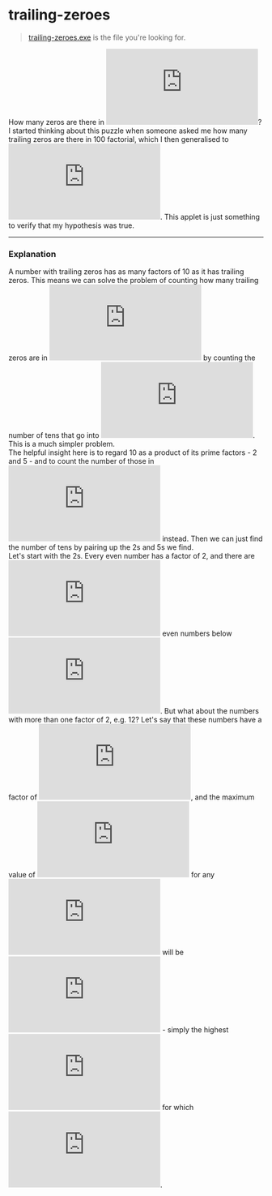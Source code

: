 # trailing-zeroes
> [trailing-zeroes.exe](https://github.com/IvanZ-1-2-3-4/trailing-zeroes/blob/master/trailing-zeroes.exe) is the file you're looking for.  

How many zeros are there in ![](https://latex.codecogs.com/gif.latex?n%21)?
I started thinking about this puzzle when someone asked me how many trailing zeros are there in 100 factorial, which I then generalised to ![](https://latex.codecogs.com/gif.latex?n%21). This applet is just something to verify that my hypothesis was true.

------------------------------
### Explanation
A number with trailing zeros has as many factors of 10 as it has trailing zeros. This means we can solve the problem of counting how many trailing zeros are in ![](https://latex.codecogs.com/gif.latex?n%21) by counting the number of tens that go into ![](https://latex.codecogs.com/gif.latex?n%21). This is a much simpler problem.  
The helpful insight here is to regard 10 as a product of its prime factors - 2 and 5 - and to count the number of those in ![](https://latex.codecogs.com/gif.latex?n%21) instead. Then we can just find the number of tens by pairing up the 2s and 5s we find.  
Let's start with the 2s. Every even number has a factor of 2, and there are ![](https://latex.codecogs.com/gif.latex?floor%28%5Cfrac%7Bn%7D%7B2%7D%29) even numbers below ![](https://latex.codecogs.com/gif.latex?n). But what about the numbers with more than one factor of 2, e.g. 12? Let's say that these numbers have a factor of ![](https://latex.codecogs.com/gif.latex?2%5Ek), and the maximum value of ![](https://latex.codecogs.com/gif.latex?k) for any ![](https://latex.codecogs.com/gif.latex?n) will be ![](https://latex.codecogs.com/gif.latex?floor%28%5Clog_2%7Bn%7D%29) - simply the highest ![](https://latex.codecogs.com/gif.latex?k) for which ![](https://latex.codecogs.com/gif.latex?2%5Ek%5Cleq%20n).
